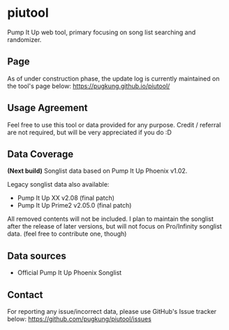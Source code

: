 # piutool
Pump It Up web tool, primary focusing on song list searching and randomizer.

## Page
As of under construction phase, the update log is currently maintained on the tool's page below:
https://pugkung.github.io/piutool/

## Usage Agreement
Feel free to use this tool or data provided for any purpose.
Credit / referral are not required, but will be very appreciated if you do :D

## Data Coverage
**(Next build)** Songlist data based on Pump It Up Phoenix v1.02.

Legacy songlist data also available: 
- Pump It Up XX v2.08 (final patch)
- Pump It Up Prime2 v2.05.0 (final patch)

All removed contents will not be included.
I plan to maintain the songlist after the release of later versions, but will not focus on Pro/Infinity songlist data. (feel free to contribute one, though)

## Data sources
* Official Pump It Up Phoenix Songlist

## Contact
For reporting any issue/incorrect data, please use GitHub's Issue tracker below:
https://github.com/pugkung/piutool/issues